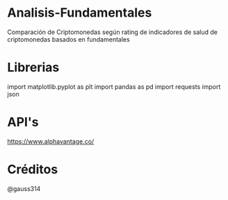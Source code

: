 # Analisis-Fundamentales
Comparación de Criptomonedas según rating de indicadores de salud de criptomonedas basados en fundamentales

# Librerias
import matplotlib.pyplot as plt
import pandas as pd
import requests
import json 

# API's
https://www.alphavantage.co/

# Créditos
@gauss314
